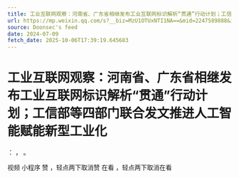 ```yaml
---
title: 工业互联网观察：河南省、广东省相继发布工业互联网标识解析“贯通”行动计划；工信部等四部门联合发文推进人工智能赋能新型工业化
url: https://mp.weixin.qq.com/s?__biz=MzU1OTUxNTI1NA==&mid=2247589888&idx=1&sn=3be111663ea1dc530e31752fda174e07
source: Doonsec's feed
date: 2024-07-09
fetch_date: 2025-10-06T17:39:19.645683
---
```


# 工业互联网观察：河南省、广东省相继发布工业互联网标识解析“贯通”行动计划；工信部等四部门联合发文推进人工智能赋能新型工业化

：
，
。

视频
小程序
赞
，轻点两下取消赞
在看
，轻点两下取消在看